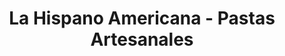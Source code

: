 ---
title: "La Hispano Americana - Pastas Artesanales"
url: /ciudad-autonoma-de-buenos-aires/la-hispano-americana-pastas-artesanales/
shop: Pasta
---